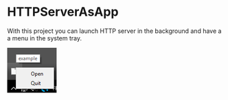 # HTTPServerAsApp

With this project you can launch HTTP server in the background and have a a menu in the system tray.

![Example Tray Icon](https://raw.githubusercontent.com/bibo5088/HTTPServerAsApp/master/SystsemTrayIcon.png "Example Tray Icon")
